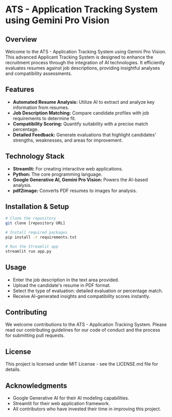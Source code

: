 # ATS - Application Tracking System using Gemini Pro Vision

## Overview
Welcome to the ATS - Application Tracking System using Gemini Pro Vision. This advanced Applicant Tracking System is designed to enhance the recruitment process through the integration of AI technologies. It efficiently evaluates resumes against job descriptions, providing insightful analyses and compatibility assessments.

## Features
- **Automated Resume Analysis:** Utilize AI to extract and analyze key information from resumes.
- **Job Description Matching:** Compare candidate profiles with job requirements to determine fit.
- **Compatibility Scoring:** Quantify suitability with a precise match percentage.
- **Detailed Feedback:** Generate evaluations that highlight candidates' strengths, weaknesses, and areas for improvement.

## Technology Stack
- **Streamlit:** For creating interactive web applications.
- **Python:** The core programming language.
- **Google Generative AI, Gemini Pro Vision:** Powers the AI-based analysis.
- **pdf2image:** Converts PDF resumes to images for analysis.

## Installation & Setup
```bash
# Clone the repository
git clone [repository URL]

# Install required packages
pip install -r requirements.txt

# Run the Streamlit app
streamlit run app.py
```
## Usage
- Enter the job description in the text area provided.
- Upload the candidate's resume in PDF format.
- Select the type of evaluation: detailed evaluation or percentage match.
- Receive AI-generated insights and compatibility scores instantly.

## Contributing
We welcome contributions to the ATS - Application Tracking System. Please read our contributing guidelines for our code of conduct and the process for submitting pull requests.

## License
This project is licensed under MIT License - see the LICENSE.md file for details.

## Acknowledgments
- Google Generative AI for their AI modeling capabilities.
- Streamlit for their web application framework.
- All contributors who have invested their time in improving this project.
